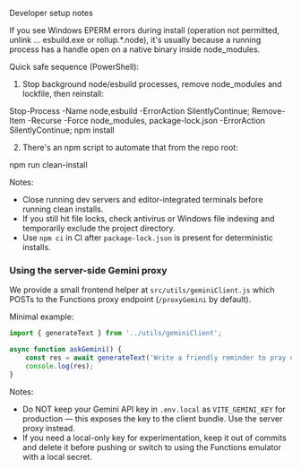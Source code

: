 Developer setup notes

If you see Windows EPERM errors during install (operation not permitted, unlink ... esbuild.exe or rollup.*.node), it's usually because a running process has a handle open on a native binary inside node_modules.

Quick safe sequence (PowerShell):

1) Stop background node/esbuild processes, remove node_modules and lockfile, then reinstall:

Stop-Process -Name node,esbuild -ErrorAction SilentlyContinue; Remove-Item -Recurse -Force node_modules, package-lock.json -ErrorAction SilentlyContinue; npm install

2) There's an npm script to automate that from the repo root:

npm run clean-install

Notes:
- Close running dev servers and editor-integrated terminals before running clean installs.
- If you still hit file locks, check antivirus or Windows file indexing and temporarily exclude the project directory.
- Use `npm ci` in CI after `package-lock.json` is present for deterministic installs.

### Using the server-side Gemini proxy

We provide a small frontend helper at `src/utils/geminiClient.js` which POSTs to the Functions proxy endpoint (`/proxyGemini` by default).

Minimal example:

```js
import { generateText } from '../utils/geminiClient';

async function askGemini() {
	const res = await generateText('Write a friendly reminder to pray on time', { temperature: 0.2 });
	console.log(res);
}
```

Notes:
- Do NOT keep your Gemini API key in `.env.local` as `VITE_GEMINI_KEY` for production — this exposes the key to the client bundle. Use the server proxy instead.
- If you need a local-only key for experimentation, keep it out of commits and delete it before pushing or switch to using the Functions emulator with a local secret.
